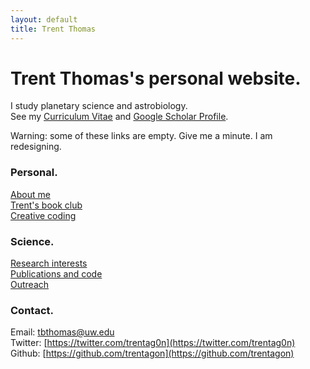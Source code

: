 ```yaml
---
layout: default
title: Trent Thomas
---
```

# Trent Thomas's personal website.

I study planetary science and astrobiology. \
See my [Curriculum Vitae](assets/tthomas_cv.pdf)
and [Google Scholar Profile](https://scholar.google.com/citations?user=e_IjiKcAAAAJ&hl=en&authuser=1).

Warning: some of these links are empty. Give me a minute. I am redesigning.

### Personal.

[About me](/pages/about.md) \
[Trent's book club](/pages/trents_book_club.md) \
[Creative coding](/pages/creative_coding.md)

### Science.

[Research interests](/pages/research_interests.md) \
[Publications and code](/pages/publications_and_code.md) \
[Outreach](/pages/outreach.md)

### Contact.

Email: [tbthomas@uw.edu](mailto:tbthomas@uw.edu) \
Twitter: [https://twitter.com/trentag0n](https://twitter.com/trentag0n) \
Github: [https://github.com/trentagon](https://github.com/trentagon)
